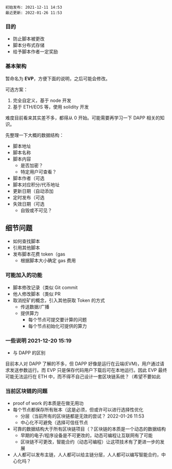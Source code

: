 ```
初始发布: 2021-12-11 14:53
最近更新: 2022-01-26 11:53
```

### 目的

- 防止脚本被更改
- 脚本分布式存储
- 给予脚本作者一定奖励

### 基本架构

暂命名为 **EVP**，方便下面的说明，之后可能会修改。

可选方案：

1. 完全自定义，基于 node 开发
2. 基于 ETH/EOS 等，使用 solidity 开发

难度目前看来其实差不多，都得从 0 开始。可能需要再学习一下 DAPP 相关的知识。

先整理一下大概的数据结构：

- 脚本地址
- 脚本名称
- 脚本内容
  - 是否加密？
  - 特定用户可查看？
- 脚本作者（可选
- 脚本对应积分/代币地址
- 更新日期（自动添加
- 定时发布（可选
- 失效日期（可选
  - 自毁或不可见？

## 细节问题

- 如何查找脚本
- 引用其他脚本
- 发布脚本花费 token（gas
  - 根据脚本大小确定 gas 费用

### 可能加入的功能

- 脚本修改记录（类似 Git commit
- 他人修改脚本（类似 PR
- 取消挖矿的概念，引入其他获取 Token 的方式
  - 传送数据/广播
  - 提供算力
    - 每个节点可提交要计算的问题
    - 每个节点初始化可提供的算力

### 一些说明 2021-12-20 15:19

- 与 DAPP 的区别

目前本人对 DAPP 了解的不多，但 DAPP 好像是运行在云端(EVM)，用户通过请求发送参数运行。而 EVP 只是保存代码用户下载后可在本地运行。因此 EVP 最终可能无法运行在 ETH 中，而不得不自己设计一套区块链系统？（希望不要如此

### 当前区块链的问题

- proof of work 的本质是在做无用功
- 每个节点都保存所有账本（这是必须，但或许可以进行选择性优化
  - 分层（当前所有的区块链都是无效的尝试？ 2022-01-26 11:53
  - 中心化不可避免（选择可信任节点
- 可靠的数据结构大于所有区块链项目（？区块链的本质是一个动态的数据结构
  - 早期的电子/程序设备是不可更改的，动态可编程让互联网有了可能
  - 区块链不可更改，智能合约（动态可编程）让这项技术有了更进一步的发展
- 人人都可以发布主链，人人都可以给主链分层，人人都可以编写智能合约，中心化吗？